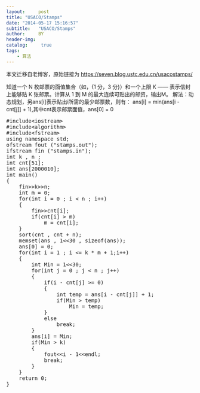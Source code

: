 ```yaml
---
layout:     post
title: "USACO/Stamps"
date: "2014-05-17 15:16:57"
subtitle:   "USACO/Stamps"
author:     BY
header-img:
catalog: 	 true
tags:
    - 算法
---
```


本文迁移自老博客，原始链接为 <https://seven.blog.ustc.edu.cn/usacostamps/>

知道一个 N 枚邮票的面值集合（如，{1 分，3 分}）和一个上限 K —— 表示信封上能够贴 K 张邮票。计算从 1 到 M 的最大连续可贴出的邮资，输出M。
解法：动态规划，另ans[i]表示贴出i所需的最少邮票数，则有：
ans[i] = min(ans[i - cnt[j]] + 1),其中cnt表示邮票面值，ans[0] = 0
<pre class = "brush:[cpp]">
#include&lt;iostream&gt;
#include&lt;algorithm&gt;
#include&lt;fstream&gt;
using namespace std;
ofstream fout ("stamps.out");
ifstream fin ("stamps.in");
int k , n ;
int cnt[51];
int ans[2000010];
int main()
{
    fin&gt;&gt;k&gt;&gt;n;
    int m = 0;
    for(int i = 0 ; i < n ; i++)
    {
        fin&gt;&gt;cnt[i];
        if(cnt[i] > m)
            m = cnt[i];
    }
    sort(cnt , cnt + n);
    memset(ans , 1&lt;&lt;30 , sizeof(ans));
    ans[0] = 0;
    for(int i = 1 ; i <= k * m + 1;i++)
    {
        int Min = 1&lt;&lt;30;
        for(int j = 0 ; j < n ; j++)
        {
            if(i - cnt[j] >= 0)
            {
                int temp = ans[i - cnt[j]] + 1;
                if(Min > temp)
                    Min = temp;
            }
            else
                break;
        }
        ans[i] = Min;
        if(Min > k)
        {
            fout&lt;&lt;i - 1&lt;&lt;endl;
            break;
        }
    }
    return 0;
}
</pre>
